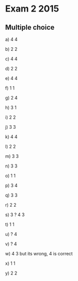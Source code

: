 # Exam 2 2015

## Multiple choice

a) 4 4

b) 2 2

c) 4 4

d) 2 2

e) 4 4

f) 1 1

g) 2 4

h) 3 1

i) 2 2

j) 3 3

k) 4 4

l) 2 2

m) 3 3

n) 3 3

o) 1 1

p) 3 4

q) 3 3

r) 2 2

s) 3 ? 4 3

t) 1 1

u) ? 4

v) ? 4

w) 4 3 but its wrong, 4 is correct

x) 1 1

y) 2 2
